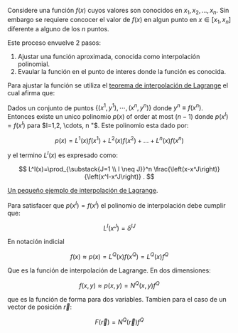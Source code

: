 
Considere una función $f(x)$ cuyos valores son conocidos en $x_1, x_2, \ldots, x_n$. Sin embargo se requiere concocer el valor de $f(x)$ en algun punto en $x \in\left[x_1, x_n\right]$ diferente a alguno de los $n$ puntos.

Este proceso envuelve 2 pasos:

1. Ajustar una función aproximada, conocida como interpolación polinomial.
2. Evaular la función en el punto de interes donde la función es conocida.


Para ajustar la función se utiliza el [teorema de interpolación de Lagrange](https://www.youtube.com/watch?v=nvkX1Bd90Gk) el cual afirma que:


Dados un conjunto de puntos $\left\{\left(x^1, y^1\right), \cdots,\left(x^n, y^n\right)\right\}$ donde $y^n \equiv f\left(x^n\right)$. Entonces existe un unico polinomio $p(x)$ of order at most $(n-1)$ donde  $p\left(x^I\right)=f\left(x^I\right)$ para $I=1,2, \cdots, n "$. Este polinomio esta dado por:

$$
p(x)=L^1(x) f\left(x^1\right)+L^2(x) f\left(x^2\right)+\ldots+L^n(x) f\left(x^n\right)
$$
 
y el termino $L^I(x)$ es expresado como:

$$
L^I(x)=\prod_{\substack{J=1 \\ I \neq J}}^n \frac{\left(x-x^J\right)}{\left(x^I-x^J\right)} .
$$

[Un pequeño ejemplo de interpolación de Lagrange](https://github.com/oscar-rincon/intro-fem/tree/main/programas).


Para satisfacer que $p\left(x^I\right)=f\left(x^I\right)$ el polinomio de interpolación debe cumplir que:


$$
L^I\left(x^J\right)=\delta^{I J}
$$

En notación indicial 

$$
f(x) \approx p(x) = L^Q(x) f(x^Q) = L^Q(x) f^Q
$$

Que es la función de interpolación de Lagrange. En dos dimensiones:

$$
f(x,y) \approx p(x,y) = N^Q(x,y) f^Q
$$

que es la función de forma para dos variables. Tambien para el caso de un vector de posición $\vec{r}$:

$$
F(\vec{r})=N^Q(\vec{r}) f^Q 
$$

